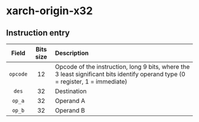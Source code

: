 # xarch-origin-x32

## Instruction entry

|  Field   | Bits size | Description                                                                                                                    |
| :------: | :-------: | :----------------------------------------------------------------------------------------------------------------------------- |
| `opcode` |    12     | Opcode of the instruction, long 9 bits, where the 3 least significant bits identify operand type (0 = register, 1 = immediate) |
|  `des`   |    32     | Destination                                                                                                                    |
|  `op_a`  |    32     | Operand A                                                                                                                      |
|  `op_b`  |    32     | Operand B                                                                                                                      |

